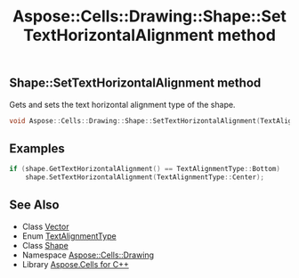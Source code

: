 ﻿---
title: Aspose::Cells::Drawing::Shape::SetTextHorizontalAlignment method
linktitle: SetTextHorizontalAlignment
second_title: Aspose.Cells for C++ API Reference
description: 'Aspose::Cells::Drawing::Shape::SetTextHorizontalAlignment method. Gets and sets the text horizontal alignment type of the shape in C++.'
type: docs
weight: 17200
url: /cpp/aspose.cells.drawing/shape/settexthorizontalalignment/
---
## Shape::SetTextHorizontalAlignment method


Gets and sets the text horizontal alignment type of the shape.

```cpp
void Aspose::Cells::Drawing::Shape::SetTextHorizontalAlignment(TextAlignmentType value)
```


## Examples


```cpp
if (shape.GetTextHorizontalAlignment() == TextAlignmentType::Bottom)
    shape.SetTextHorizontalAlignment(TextAlignmentType::Center);
```

## See Also

* Class [Vector](../../../aspose.cells/vector/)
* Enum [TextAlignmentType](../../../aspose.cells/textalignmenttype/)
* Class [Shape](../)
* Namespace [Aspose::Cells::Drawing](../../)
* Library [Aspose.Cells for C++](../../../)
